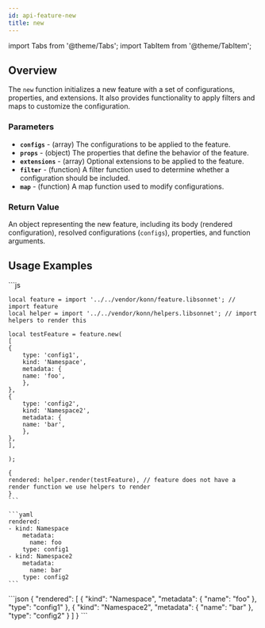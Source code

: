 ```yaml
---
id: api-feature-new
title: new
---
```


import Tabs from '@theme/Tabs';
import TabItem from '@theme/TabItem';

## Overview
The `new` function initializes a new feature with a set of configurations, properties, and extensions. It also provides functionality to apply filters and maps to customize the configuration.
### Parameters
- **`configs`** - (array) The configurations to be applied to the feature.
- **`props`** - (object) The properties that define the behavior of the feature.
- **`extensions`** - (array) Optional extensions to be applied to the feature.
- **`filter`** - (function) A filter function used to determine whether a configuration should be included.
- **`map`** - (function) A map function used to modify configurations.
### Return Value
An object representing the new feature, including its body (rendered configuration), resolved configurations (`configs`), properties, and function arguments.

## Usage Examples
<Tabs>
    <TabItem value="jsonnet" label="Jsonnet" default>
    ```js

    local feature = import '../../vendor/konn/feature.libsonnet'; // import feature
    local helper = import '../../vendor/konn/helpers.libsonnet'; // import helpers to render this 

    local testFeature = feature.new(
    [
    {
        type: 'config1',
        kind: 'Namespace',
        metadata: {
        name: 'foo',
        },
    },
    {
        type: 'config2',
        kind: 'Namespace2',
        metadata: {
        name: 'bar',
        },
    },
    ],
    
    );

    {
    rendered: helper.render(testFeature), // feature does not have a render function we use helpers to render
    }
    ```
  </TabItem>
  <TabItem value="yaml" label="YAML Output">

    ```yaml
    rendered:
    - kind: Namespace
        metadata:
          name: foo
        type: config1
    - kind: Namespace2
        metadata:
          name: bar
        type: config2
    ```
  </TabItem>
  <TabItem value="json" label="JSON Output">
    ```json
    {
    "rendered": [
      {
            "kind": "Namespace",
            "metadata": {
                "name": "foo"
         },
           "type": "config1"
      },
      {
            "kind": "Namespace2",
            "metadata": {
                "name": "bar"
         },
            "type": "config2"
        }
      ]
    }
    ```  
    </TabItem>
</Tabs>